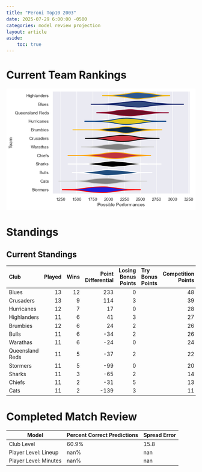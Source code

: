 ```yaml
---  
title: "Peroni Top10 2003"  
date: 2025-07-29 6:00:00 -0500  
categories: model review projection  
layout: article  
aside:  
    toc: true  
---
```

# Current Team Rankings


![Club Rankings](plots/rankings_Peroni_Top10_2003.png)
# Standings

## Current Standings


| Club            |   Played |   Wins |   Point Differential |   Losing Bonus Points | Try Bonus Points   |   Competition Points |
|:----------------|---------:|-------:|---------------------:|----------------------:|:-------------------|---------------------:|
| Blues           |       13 |     12 |                  233 |                     0 |                    |                   48 |
| Crusaders       |       13 |      9 |                  114 |                     3 |                    |                   39 |
| Hurricanes      |       12 |      7 |                   17 |                     0 |                    |                   28 |
| Highlanders     |       11 |      6 |                   41 |                     3 |                    |                   27 |
| Brumbies        |       12 |      6 |                   24 |                     2 |                    |                   26 |
| Bulls           |       11 |      6 |                  -34 |                     2 |                    |                   26 |
| Warathas        |       11 |      6 |                  -24 |                     0 |                    |                   24 |
| Queensland Reds |       11 |      5 |                  -37 |                     2 |                    |                   22 |
| Stormers        |       11 |      5 |                  -99 |                     0 |                    |                   20 |
| Sharks          |       11 |      3 |                  -65 |                     2 |                    |                   14 |
| Chiefs          |       11 |      2 |                  -31 |                     5 |                    |                   13 |
| Cats            |       11 |      2 |                 -139 |                     3 |                    |                   11 |



# Completed Match Review


| Model | Percent Correct Predictions | Spread Error |
| ------ | ------ | ------ |
| Club Level | 60.9% | 15.8 |
| Player Level: Lineup | nan% | nan |
| Player Level: Minutes | nan% | nan |

